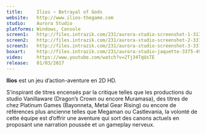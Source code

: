 ```yaml
---
title:     Ilios ~ Betrayal of Gods
website:   http://www.ilios-thegame.com
studio:    Aurora Studio
platforms: Windows, Console
screen1:   http://files.intrazik.com/231/aurora-studio-screenshot-1-3133-493-20150427-100546.png
screen2:   http://files.intrazik.com/231/aurora-studio-screenshot-2-3371-493-20150427-100546.png
screen3:   http://files.intrazik.com/231/aurora-studio-screenshot-3-3373-493-20150427-100546.png
boxart:    http://files.intrazik.com/231/aurora-studio-jaquette-3375-493-20150427-100547.jpg
video:     https://www.youtube.com/watch?v=2Tj34TqUsTE
release:   01/03/2017
---
```


**Ilios** est un jeu d’action-aventure en 2D HD.

S’inspirant de titres encensés par la critique telles que les productions du studio Vanillaware (Dragon’s Crown ou encore Muramasa), des titres de chez Platinum Games (Bayonneta, Metal Gear Rising) ou encore de références plus ancienne telles que Megaman ou Castlevania, la volonté de cette équipe est d’offrir une aventure qui sort des canons actuels en proposant une narration poussée et un gameplay nerveux.
